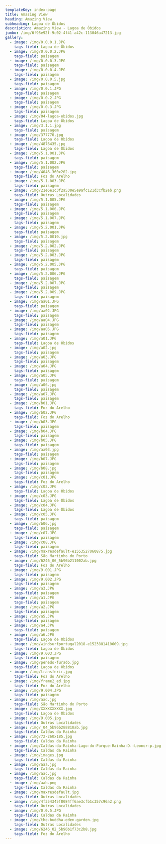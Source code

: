 ```yaml
---
templateKey: index-page
title: Amazing View
heading: Amazing View
subheading: Lagoa de Óbidos
description: Amazing View - Lagoa de Óbidos
jumbo: /img/6f95e92f-9c02-4f41-a42c-113046a47213.jpg
gallery:
  - image: /img/0.0.0.1.JPG
    tags-field: Lagoa de Óbidos
  - image: /img/0.0.0.2.JPG
    tags-field: paisagem
  - image: /img/0.0.0.3.JPG
    tags-field: paisagem
  - image: /img/0.0.0.4.JPG
    tags-field: paisagem
  - image: /img/0.0.0.5.jpg
    tags-field: paisagem
  - image: /img/0.0.1.JPG
    tags-field: paisagem
  - image: /img/0.0.2.JPG
    tags-field: paisagem
  - image: /img/0.0.3.JPG
    tags-field: paisagem
  - image: /img/04-lagoa-obidos.jpg
    tags-field: Lagoa de Óbidos
  - image: /img/3.1.1.jpg
    tags-field: paisagem
  - image: /img/377770.jpg
    tags-field: Lagoa de Óbidos
  - image: /img/4876435.jpg
    tags-field: Lagoa de Óbidos
  - image: /img/5.1.001.JPG
    tags-field: paisagem
  - image: /img/5.1.002.JPG
    tags-field: paisagem
  - image: /img/4046-360x202.jpg
    tags-field: Foz do Arelho
  - image: /img/5.1.003.JPG
    tags-field: paisagem
  - image: /img/21e6e1c3f2a530e5e9afc121d3cfb2eb.png
    tags-field: Outras Localidades
  - image: /img/5.1.005.JPG
    tags-field: paisagem
  - image: /img/5.1.006.JPG
    tags-field: paisagem
  - image: /img/5.1.007.JPG
    tags-field: paisagem
  - image: /img/5.2.001.JPG
    tags-field: paisagem
  - image: /img/5.2.0010.jpg
    tags-field: paisagem
  - image: /img/5.2.002.JPG
    tags-field: paisagem
  - image: /img/5.2.003.JPG
    tags-field: paisagem
  - image: /img/5.2.005.JPG
    tags-field: paisagem
  - image: /img/5.2.006.JPG
    tags-field: paisagem
  - image: /img/5.2.007.JPG
    tags-field: paisagem
  - image: /img/5.2.009.JPG
    tags-field: paisagem
  - image: /img/aa01.JPG
    tags-field: paisagem
  - image: /img/aa02.JPG
    tags-field: paisagem
  - image: /img/aa04.JPG
    tags-field: paisagem
  - image: /img/aa05.JPG
    tags-field: paisagem
  - image: /img/a01.JPG
    tags-field: Lagoa de Óbidos
  - image: /img/a02.jpg
    tags-field: paisagem
  - image: /img/a03.JPG
    tags-field: paisagem
  - image: /img/a04.JPG
    tags-field: paisagem
  - image: /img/a05.JPG
    tags-field: paisagem
  - image: /img/a06.jpg
    tags-field: paisagem
  - image: /img/a07.JPG
    tags-field: paisagem
  - image: /img/b01.JPG
    tags-field: Foz do Arelho
  - image: /img/b02.JPG
    tags-field: Foz do Arelho
  - image: /img/b03.JPG
    tags-field: paisagem
  - image: /img/b04.JPG
    tags-field: paisagem
  - image: /img/b05.JPG
    tags-field: paisagem
  - image: /img/aa03.jpg
    tags-field: paisagem
  - image: /img/b07.JPG
    tags-field: paisagem
  - image: /img/b08.jpg
    tags-field: paisagem
  - image: /img/c01.JPG
    tags-field: Foz do Arelho
  - image: /img/c02.JPG
    tags-field: Lagoa de Óbidos
  - image: /img/c03.JPG
    tags-field: Lagoa de Óbidos
  - image: /img/c04.JPG
    tags-field: Lagoa de Óbidos
  - image: /img/c05.JPG
    tags-field: paisagem
  - image: /img/b06.jpg
    tags-field: paisagem
  - image: /img/c07.JPG
    tags-field: paisagem
  - image: /img/c08.JPG
    tags-field: paisagem
  - image: /img/maxresdefault-e1553527060875.jpg
    tags-field: São Martinho do Porto
  - image: /img/6246_06_5b96b211002ab.jpg
    tags-field: Foz do Arelho
  - image: /img/9.001.JPG
    tags-field: paisagem
  - image: /img/9.002.JPG
    tags-field: paisagem
  - image: /img/a3.JPG
    tags-field: paisagem
  - image: /img/a1.JPG
    tags-field: paisagem
  - image: /img/a2.JPG
    tags-field: paisagem
  - image: /img/a5.JPG
    tags-field: paisagem
  - image: /img/a4.JPG
    tags-field: paisagem
  - image: /img/a6.JPG
    tags-field: Lagoa de Óbidos
  - image: /img/windsurfportugal2018-e1523881410609.jpg
    tags-field: Lagoa de Óbidos
  - image: /img/9.003.JPG
    tags-field: paisagem
  - image: /img/penedo-furado.jpg
    tags-field: Lagoa de Óbidos
  - image: /img/transferir.jpg
    tags-field: Foz do Arelho
  - image: /img/frame2_ed.jpg
    tags-field: Foz do Arelho
  - image: /img/9.004.JPG
    tags-field: paisagem
  - image: /img/aad.jpg
    tags-field: São Martinho do Porto
  - image: /img/XXXXXXXXXX.jpg
    tags-field: Lagoa de Óbidos
  - image: /img/9.005.jpg
    tags-field: Outras Localidades
  - image: /img/_04_5b96b288818ab.jpg
    tags-field: Caldas da Rainha
  - image: /img/72-260x185.jpg
    tags-field: Caldas da Rainha
  - image: /img/Caldas-da-Raínha-Lago-do-Parque-Rainha-D.-Leonor-p.jpg
    tags-field: Caldas da Rainha
  - image: /img/images.jpg
    tags-field: Caldas da Rainha
  - image: /img/aaa.jpg
    tags-field: Caldas da Rainha
  - image: /img/aac.jpg
    tags-field: Caldas da Rainha
  - image: /img/aab.png
    tags-field: Caldas da Rainha
  - image: /img/maxresdefault.jpg
    tags-field: Outras Localidades
  - image: /img/4f354345f8084ff6ae3cfb1c357c96a2.png
    tags-field: Outras Localidades
  - image: /img/0.0.5.JPG
    tags-field: Caldas da Rainha
  - image: /img/the-buddha-eden-garden.jpg
    tags-field: Outras Localidades
  - image: /img/6246_02_5b96b1f73c2b8.jpg
    tags-field: Foz do Arelho
---
```

